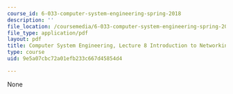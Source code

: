 ```yaml
---
course_id: 6-033-computer-system-engineering-spring-2018
description: ''
file_location: /coursemedia/6-033-computer-system-engineering-spring-2018/9e5a07cbc72a01efb233c667d45854d4_MIT6_033S18lec8.pdf
file_type: application/pdf
layout: pdf
title: Computer System Engineering, Lecture 8 Introduction to Networking
type: course
uid: 9e5a07cbc72a01efb233c667d45854d4

---
```

None